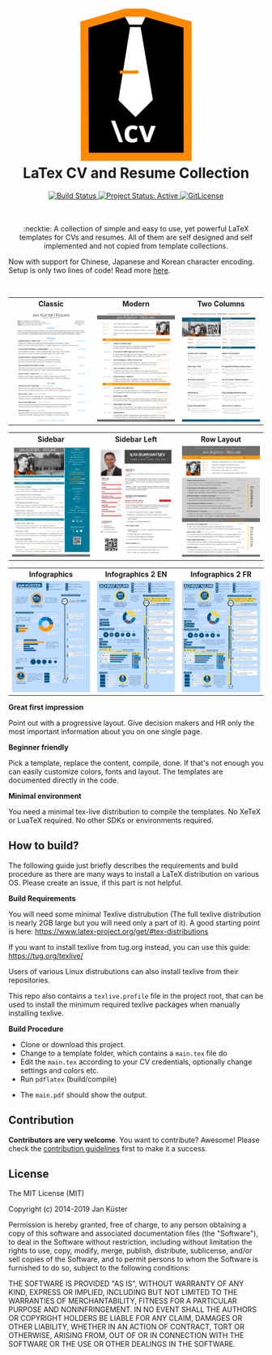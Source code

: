<h1 align="center">
  <img alt="latexcv icon" src="./logo.svg" height="300px" />
  <br />
  LaTex CV and Resume Collection
</h1>

<div align="center">
  <a href="https://travis-ci.org/jankapunkt/latexcv" title="Build Status">
    <img src="https://travis-ci.org/jankapunkt/latexcv.svg?branch=master" alt="Build Status" />
  </a>
  <a href="http://www.repostatus.org/#active" title="Project Status: Active – The project has reached a stable, usable state and is being actively developed.">
    <img src="http://www.repostatus.org/badges/latest/active.svg" alt="Project Status: Active" />
  </a>
  <a href="https://gitlicense.com/license/jankapunkt/latexcv">
    <img src="https://gitlicense.com/badge/jankapunkt/latexcv" alt="GitLicense" />
  </a>	
</div>

<br />
<br />
<p align="center">
:necktie: A collection of simple and easy to use, yet powerful LaTeX templates for CVs and resumes. All of them are self designed and self implemented and not copied from template collections.
</p>
<p>
Now with support for Chinese, Japanese and Korean character encoding. Setup is only two lines of code! Read more <a href="docs/cjk/README.md">here</a>.
</p>	
<br />

<div align="center">
<table width="100%" margin-left="auto" margin-right="auto">
	<tr>
		<th>Classic</th>
		<th>Modern</th>
		<th>Two Columns</th>
	</tr>
	<tr>
		<td width="33%">
			<img src="docs/media/classic.png" 
				alt="Classic CV example preview" />
		</td>
		<td width="33%">
			<img src="docs/media/modern.png" 
				alt="Modern CV example preview" />
		</td>
		<td width="33%">
			<img src="docs/media/two_column.png" 
				alt="Two Column CV example preview" />
		</td>
	</tr>
</table>

<table width="100%" margin-left="auto" margin-right="auto">
	<tr>
   	    	<th>Sidebar</th>
       		<th>Sidebar Left</th>
       		<th>Row Layout</th>
	</tr>
	<tr>
		<td width="33%">
    			<img src="docs/media/sidebar.png" 
    				alt="Sidebar CV example preview" />
    		</td>
		<td width="33%">
    			<img src="docs/media/sidebarleft.png"
    				alt="Left sidebar CV example preview" />
    		</td>
    		<td width="33%">
    			<img src="docs/media/rows.png"
    		    		alt="Row-Layout CV example preview" />
            	</td>
	</tr>
</table>

<table width="100%" margin-left="auto" margin-right="auto">
	<tr>
		<th>Infographics</th>
    		<th>Infographics 2 EN</th>
    		<th>Infographics 2 FR</th>
	</tr>
	<tr>
		<td width="33%">
			<img src="docs/media/infographics.png" 
				alt="Infographics CV example preview" />
		</td>	  
		<td width="33%">
			<img src="docs/media/infographics2_en.png" 
				alt="Infographics CV example preview" />
		</td>
		<td width="33%">
		      <img src="docs/media/infographics2_fr.png" 
				alt="Infographics CV example preview" />
		</td>
	</tr>
</table>
</div>

**Great first impression**

Point out with a progressive layout. Give decision makers and HR only the most important information about you on one single page.

**Beginner friendly**

Pick a template, replace the content, compile, done. If that's not enough you can easily customize colors, fonts and layout. The templates are documented directly in the code. 

**Minimal environment**

You need a minimal tex-live distribution to compile the templates. No XeTeX or LuaTeX required. No other SDKs or environments required.

## How to build?

The following guide just briefly describes the requirements and build procedure as there are many ways to install a LaTeX distribution on various OS. Please create an issue, if this part is not helpful.

**Build Requirements**

You will need some minimal Texlive distrubution (The full texlive distribution is nearly 2GB large but you will need only a part of it). A good starting point is here: https://www.latex-project.org/get/#tex-distributions

If you want to install texlive from tug.org instead, you can use this guide: https://tug.org/texlive/

Users of various Linux distrubutions can also install texlive from their repositories.

This repo also contains a `texlive.profile` file in the project root, that can be used to install the minimum required texlive packages when manually installing texlive.


**Build Procedure**


 * Clone or download this project. 
 * Change to a template folder, which contains a `main.tex` file do
 * Edit the `main.tex` according to your CV credentials, optionally change settings and colors etc.
 * Run `pdflatex` (build/compile) 
 - The `main.pdf` should show the output.


## Contribution

**Contributors are very welcome**. You want to contribute? Awesome! Please check the [contribution guidelines](https://github.com/jankapunkt/latexcv/blob/master/CONTRIBUTING.md) first to make it a success.


## License

The MIT License (MIT)

Copyright (c) 2014-2019 Jan Küster

Permission is hereby granted, free of charge, to any person obtaining a copy
of this software and associated documentation files (the "Software"), to deal
in the Software without restriction, including without limitation the rights
to use, copy, modify, merge, publish, distribute, sublicense, and/or sell
copies of the Software, and to permit persons to whom the Software is
furnished to do so, subject to the following conditions:
	
THE SOFTWARE IS PROVIDED "AS IS", WITHOUT WARRANTY OF ANY KIND, EXPRESS OR
IMPLIED, INCLUDING BUT NOT LIMITED TO THE WARRANTIES OF MERCHANTABILITY,
FITNESS FOR A PARTICULAR PURPOSE AND NONINFRINGEMENT. IN NO EVENT SHALL THE
AUTHORS OR COPYRIGHT HOLDERS BE LIABLE FOR ANY CLAIM, DAMAGES OR OTHER
LIABILITY, WHETHER IN AN ACTION OF CONTRACT, TORT OR OTHERWISE, ARISING FROM,
OUT OF OR IN CONNECTION WITH THE SOFTWARE OR THE USE OR OTHER DEALINGS IN
THE SOFTWARE.

